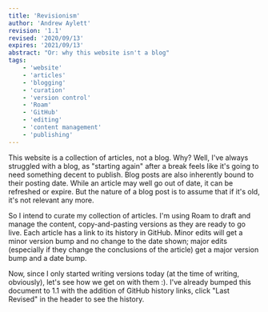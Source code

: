 ```yaml
---
title: 'Revisionism'
author: 'Andrew Aylett'
revision: '1.1'
revised: '2020/09/13'
expires: '2021/09/13'
abstract: "Or: why this website isn't a blog"
tags:
    - 'website'
    - 'articles'
    - 'blogging'
    - 'curation'
    - 'version control'
    - 'Roam'
    - 'GitHub'
    - 'editing'
    - 'content management'
    - 'publishing'
---
```


This website is a collection of articles, not a blog. Why? Well, I've always
struggled with a blog, as "starting again" after a break feels like it's going
to need something decent to publish. Blog posts are also inherently bound to
their posting date. While an article may well go out of date, it can be
refreshed or expire. But the nature of a blog post is to assume that if it's
old, it's not relevant any more.

So I intend to curate my collection of articles. I'm using Roam to draft and
manage the content, copy-and-pasting versions as they are ready to go live. Each
article has a link to its history in GitHub. Minor edits will get a minor
version bump and no change to the date shown; major edits (especially if they
change the conclusions of the article) get a major version bump and a date bump.

Now, since I only started writing versions today (at the time of writing,
obviously), let's see how we get on with them :). I've already bumped this
document to 1.1 with the addition of GitHub history links, click "Last Revised"
in the header to see the history.
